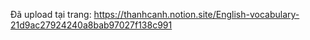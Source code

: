 Đã upload tại trang: https://thanhcanh.notion.site/English-vocabulary-21d9ac27924240a8bab97027f138c991
